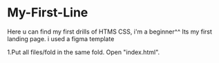 # My-First-Line
Here u can find my first drills of HTMS CSS, i'm a beginner^^
Its my first landing page. i used a figma template

1.Put all files/fold in the same fold.
Open "index.html".
